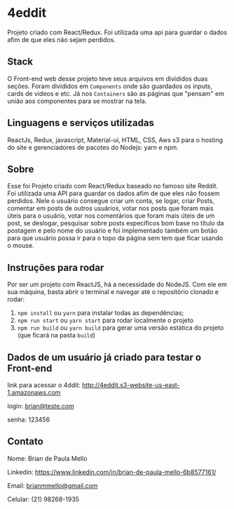 # 4eddit

Projeto criado com React/Redux. Foi utilizada uma api para guardar o dados afim de que eles não sejam perdidos.

## Stack
O Front-end web desse projeto teve seus arquivos em divididos duas seções. Foram divididos em `Components` onde são guardados os inputs, cards de videos e etc. Já nos `Containers` são as páginas que "pensam" em união aos componentes para se mostrar na tela.

## Linguagens e serviços utilizadas
ReactJs, Redux, javascript, Material-ui, HTML, CSS, Aws s3 para o hosting do site e gerenciadores de pacotes do Nodejs: yarn e npm.

## Sobre
Esse foi Projeto criado com React/Redux baseado no famoso site Reddit. Foi utilizada uma API para guardar os dados afim de que eles não fossem perdidos. Nele o usuário consegue criar um conta, se logar, criar Posts, comentar em posts de outros usuários, votar nos posts que foram mais úteis para o usuário, votar nos comentários que foram mais úteis de um post, se deslogar, pesquisar sobre posts específicos bom base no título da postagem e pelo nome do usuário e foi implementado também um botão para que usuário possa ir para o topo da página sem tem que ficar usando o mouse.

## Instruções para rodar
Por ser um projeto com ReactJS, há a necessidade do NodeJS. Com ele em sua máquina, basta abrir o terminal e navegar até o repositório clonado e rodar:
1. `npm install` ou `yarn` para instalar todas as dependências;
1. `npm run start` ou `yarn start` para rodar localmente o projeto
1. `npm run build` ou `yarn build` para gerar uma versão estática do projeto (que ficará na pasta `build`)

## Dados de um usuário já criado para testar o Front-end
link para acessar o 4ddit: http://4eddit.s3-website-us-east-1.amazonaws.com

login: brian@teste.com

senha: 123456

## Contato
Nome: Brian de Paula Mello

Linkedin: https://www.linkedin.com/in/brian-de-paula-mello-6b8577161/

Email: brianmmello@gmail.com

Celular: (21) 98268-1935
